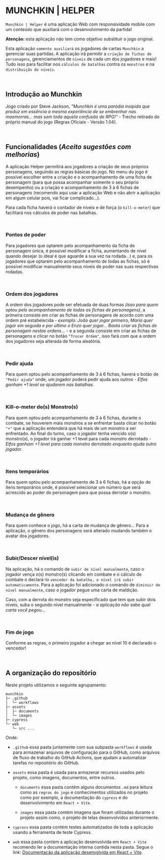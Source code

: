 # MUNCHKIN | HELPER

`Munchkin | Helper` é uma aplicação Web com responsividade mobile com um conteúdo que auxiliará com o desenvolvimento da partida!

<strong>Atenção: </strong>esta aplicação não tem como objetivo substituir o jogo original.

Esta aplicação `somente auxiliará` os jogadores de cartas `Munchkin` a gerenciar suas partidas. A aplicação irá permitir a `criação de fichas de personagens`, gerenciamentos de `níveis` de cada um dos jogadores e mais! Tudo isso para facilitar nos `cálculos de batalhas` contra os `monstros` e na `distribuição de níveis`.

<br>

## Introdução ao Munchkin

Jogo criado por Steve Jackson, <i>"Munchkin é uma paródia insípida que produz em essência a mesma experiência de se embrenhar nas masmorras... mas sem toda aquela confusão de RPG!"</i> - Trecho retirado do próprio manual do jogo (Regras Oficiais - Versão 1.04).

<br>

## Funcionalidades (<i>Aceito sugestões com melhorias</i>)

A aplicação Helper permitirá aos jogadores a criação de seus próprios personagens, seguindo as regras básicas do jogo. No menu do jogo é possível escolher entre a criação e o acompanhamento de uma ficha de personagem (para que possa acompanhar somente o seu próprio desempenho) ou a criação e acompanhamento de 3 à 6 fichas de personagens (recomendo aqui usar a aplicação Web e não abrir a aplicação em algum celular pois, vai ficar complicado...).

Para cada ficha haverá o contador de níveis e de força (o `kill-o-meter`) que facilitará nos cálculos de poder nas batalhas.

<br>

### Pontos de poder

Para jogadores que optarem pelo acompanhamento da ficha de personagem única, é possível modificar a ficha, aumentando de nível quando desejar (o ideal é que aguarde a sua vez na rodada...) e, para os jogadores que optarem pelo acompanhamento de todas as fichas, só é possível modificar manualmente seus níveis de poder nas suas respectivas rodadas.

<br>

### Ordem dos jogadores

A ordem dos jogadores pode ser efetuada de duas formas <i>(isso para quem optou pelo acompanhamento de todas as fichas de personagens)</i>, a primeira consiste em criar as fichas de personagens de acordo com uma ordem pré estabelecida <i>- exemplo: João quer jogar primeiro, Maria quer jogar em seguida e por último o Enzo quer jogar... Basta criar as fichas de personagem nestas ordens... -</i> e a segunda consiste em criar as fichas de personagens e clicar no botão `"Trocar Ordem"`, isso fará com que a ordem dos jogadores seja alterada de forma aleatória.

<br>

### Pedir ajuda

Para quem optou pelo acompanhamento de 3 à 6 fichas, haverá o botão de `"Pedir ajuda"` onde, um jogador poderá pedir ajuda aos outros <i>- Elfos ganham +1 level se ajudarem nas batalhas</i>.

<br>

### Kill-o-meter do(s) Monstro(s)

Para quem optou pelo acompanhamento de 3 à 6 fichas, durante o combate, se houverem mais monstros a se enfrentar basta clicar no botão `"+"` que a aplicação entenderá que há mais de um monstro a ser enfrentado. Ao final do turno, caso o jogador tenha vencido o(s) monstro(s), o jogador irá ganhar +1 level para cada monstro derrotado <i>- Elfos ganham +1 level para cada monstro derrotado enquanto ajuda outro jogador</i>.

<br>

### Itens temporários

Para quem optou pelo acompanhamento de 3 à 6 fichas, há a opção de itens temporários onde, é possível selecionar um número que será acrescido ao poder do personagem para que possa derrotar o monstro.

<br>

### Mudança de gênero

Para quem conhece o jogo, há a carta de mudança de gênero... Para a aplicação, o gênero dos personagens será alterado mudando também o avatar dos jogadores.

<br>

### Subir/Descer nível(is)

Na aplicação, há o comando de `subir de nível manualmente`, caso o jogador vença o(s) monstro(s) clicando em combate e o cálculo de combate o declará-lo `vencedor da batalha, o nível irá subir automaticamente`. Para a aplicação foi adicionado o comando de `diminuir de nível manualmente`, caso o jogador pegue uma carta de maldição.

Caso, com a derrota do monstro seja especificado que tem que subir dois níveis, suba o segundo nível manualmente <i>- a aplicação não sabe qual carta você pegou...</i>

<br>

### Fim de jogo

Conforme as regras, o primeiro jogador a chegar ao nível 10 é declarado o vencedor!

<br>

## A organização do repositório

Neste projeto utilizamos o seguinte agrupamento:
```
munchkin
├─ .github
│  └─ workflows
├─ assets
│  ├─ documents
│  └─ images
├─ cypress
└─ web
   └─ src ...
```

Onde:
- `.github` essa pasta juntamente com sua subpasta `workflows` é usada para armazenar arquivos de configuração para o GitHub, como arquivos de fluxo de trabalho do GitHub Actions, que ajudam a automatizar tarefas no repositório do GitHub.

- `assets` essa pasta é usada para armazenar recursos usados pelo projeto, como imagens, documentos, entre outros.

  - `documents` essa pasta contém alguns documentos `.md` para leitura como as `regras do jogo` e conhecimentos utilizados no projeto como por exemplo, a documentação do `cypress` e do desenvolvimento em `React + Vite`.

  - `images` essa pasta contém imagens que foram utilizadas durante o projeto assim como, o projeto de telas desenvolvidos anteriormente.

- `cypress` essa pasta contém testes automatizados de toda a aplicação usando a ferramenta de teste Cypress.

- `web` essa pasta contém a aplicação desenvolvida em `React + Vite` recomendo ler a documentação interna contida nesta pasta. Segue o link: [Documentação da aplicação desenvolvida em React + Vite](./web/README.md).